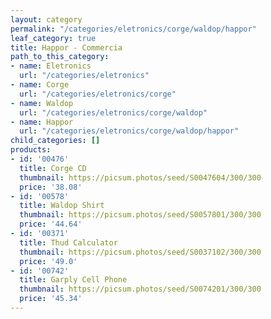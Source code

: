 ```yaml
---
layout: category
permalink: "/categories/eletronics/corge/waldop/happor"
leaf_category: true
title: Happor - Commercia
path_to_this_category:
- name: Eletronics
  url: "/categories/eletronics"
- name: Corge
  url: "/categories/eletronics/corge"
- name: Waldop
  url: "/categories/eletronics/corge/waldop"
- name: Happor
  url: "/categories/eletronics/corge/waldop/happor"
child_categories: []
products:
- id: '00476'
  title: Corge CD
  thumbnail: https://picsum.photos/seed/S0047604/300/300
  price: '38.08'
- id: '00578'
  title: Waldop Shirt
  thumbnail: https://picsum.photos/seed/S0057801/300/300
  price: '44.64'
- id: '00371'
  title: Thud Calculator
  thumbnail: https://picsum.photos/seed/S0037102/300/300
  price: '49.0'
- id: '00742'
  title: Garply Cell Phone
  thumbnail: https://picsum.photos/seed/S0074201/300/300
  price: '45.34'
---
```

